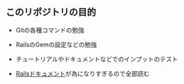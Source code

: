 ## このリポジトリの目的

* Gitの各種コマンドの勉強

* RailsのGemの設定などの勉強

* チュートリアルやドキュメントなどでのインプットのテスト

* [Railsドキュメント](http://railsdoc.com/)が為になりすぎるので全部読む
